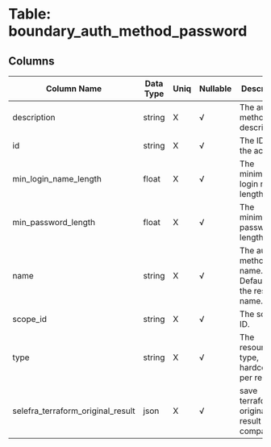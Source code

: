 # Table: boundary_auth_method_password

## Columns 

|  Column Name   |  Data Type  | Uniq | Nullable | Description | 
|  ----  | ----  | ----  | ----  | ---- | 
| description | string | X | √ | The auth method description. | 
| id | string | X | √ | The ID of the account. | 
| min_login_name_length | float | X | √ | The minimum login name length. | 
| min_password_length | float | X | √ | The minimum password length. | 
| name | string | X | √ | The auth method name. Defaults to the resource name. | 
| scope_id | string | X | √ | The scope ID. | 
| type | string | X | √ | The resource type, hardcoded per resource | 
| selefra_terraform_original_result | json | X | √ | save terraform original result for compatibility | 


